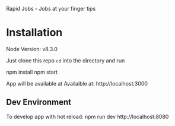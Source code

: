 Rapid Jobs - Jobs at your finger tips

# Installation

Node Version: v8.3.0

Just clone this repo `cd` into the directory and run

npm install
npm start

App will be available at Availaible at: http://localhost:3000

## Dev Environment
To develop app with hot reload:
npm run dev
http://localhost:8080
